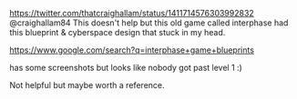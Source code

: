 https://twitter.com/thatcraighallam/status/1411714576303992832 @craighallam84 This doesn't help but this old game called interphase had this blueprint &amp; cyberspace design that stuck in my head.

https://www.google.com/search?q=interphase+game+blueprints

has some screenshots but looks like nobody got past level 1 :)

Not helpful but maybe worth a reference.